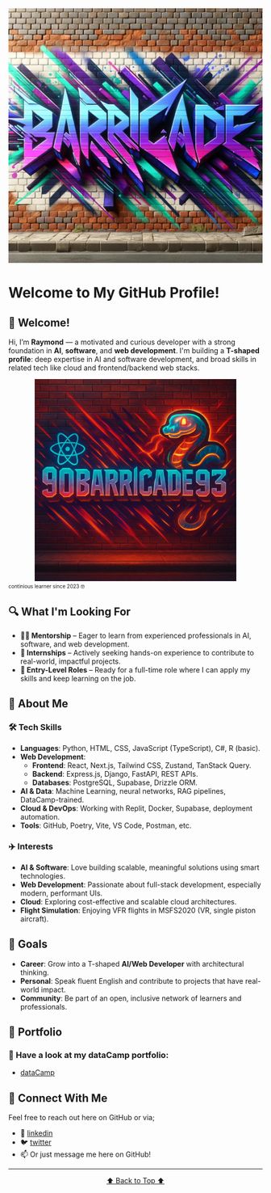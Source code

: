 <img src="barricade.jpg">
<a name="readme-top"></a>

# Welcome to My GitHub Profile!

## 👋 Welcome!

Hi, I’m **Raymond** — a motivated and curious developer with a strong foundation in **AI**, **software**, and **web development**. I'm building a **T-shaped profile**: deep expertise in AI and software development, and broad skills in related tech like cloud and frontend/backend web stacks.

<img src="Graffiti Street Art with Neon Python.png"
     style="display: block; margin-left: auto; margin-right: auto; max-height: 400px;"
     alt="Profile Picture">
<font size="1">continious learner since 2023 🤓</font>
## 🔍 What I'm Looking For

- **👨‍🏫 Mentorship** – Eager to learn from experienced professionals in AI, software, and web development.
- **💼 Internships** – Actively seeking hands-on experience to contribute to real-world, impactful projects.
- **🚀 Entry-Level Roles** – Ready for a full-time role where I can apply my skills and keep learning on the job.


## 🧠 About Me

### 🛠️ Tech Skills

- **Languages**: Python, HTML, CSS, JavaScript (TypeScript), C#, R (basic).
- **Web Development**:
  - **Frontend**: React, Next.js, Tailwind CSS, Zustand, TanStack Query.
  - **Backend**: Express.js, Django, FastAPI, REST APIs.
  - **Databases**: PostgreSQL, Supabase, Drizzle ORM.
- **AI & Data**: Machine Learning, neural networks, RAG pipelines, DataCamp-trained.
- **Cloud & DevOps**: Working with Replit, Docker, Supabase, deployment automation.
- **Tools**: GitHub, Poetry, Vite, VS Code, Postman, etc.

### ✈️ Interests

- **AI & Software**: Love building scalable, meaningful solutions using smart technologies.
- **Web Development**: Passionate about full-stack development, especially modern, performant UIs.
- **Cloud**: Exploring cost-effective and scalable cloud architectures.
- **Flight Simulation**: Enjoying VFR flights in MSFS2020 (VR, single piston aircraft).

## 🎯 Goals

- **Career**: Grow into a T-shaped **AI/Web Developer** with architectural thinking.
- **Personal**: Speak fluent English and contribute to projects that have real-world impact.
- **Community**: Be part of an open, inclusive network of learners and professionals.

## 📂 Portfolio
### 👀 Have a look at my dataCamp portfolio:
- [dataCamp](https://www.datacamp.com/portfolio/raymonddevries76)

## 🤝 Connect With Me
Feel free to reach out here on GitHub or via;
- 💼 [linkedin](https://www.linkedin.com/in/raymond-de-vries76/)
- 🐦 [twitter](https://x.com/Vries_de_R)
- 📫 Or just message me here on GitHub!
-------

<center>

[⬆️ Back to Top ⬆️](#readme-top)

</center>

